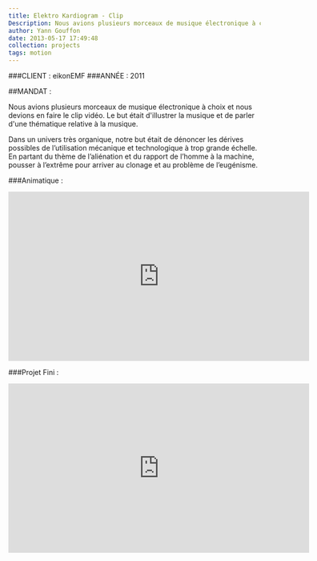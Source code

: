 ```yaml
---
title: Elektro Kardiogram - Clip
Description: Nous avions plusieurs morceaux de musique électronique à choix et nous devions en faire le clip vidéo. Le but était d'illustrer la musique et de parler d'une thématique relative à la musique.
author: Yann Gouffon
date: 2013-05-17 17:49:48
collection: projects
tags: motion
---
```


###CLIENT : eikonEMF
###ANNÉE : 2011

##MANDAT :

Nous avions plusieurs morceaux de musique électronique à choix et nous devions en faire le clip vidéo. Le but était d'illustrer la musique et de parler d'une thématique relative à la musique.

Dans un univers très organique, notre but était de dénoncer les dérives possibles de l’utilisation mécanique et technologique à trop grande échelle. En partant du thème de l’aliénation et du rapport de l’homme à la machine, pousser à l’extrême pour arriver au clonage et au problème de l’eugénisme. 

###Animatique : 

<iframe width="601" height="338" frameborder="0" allowfullscreen="" mozallowfullscreen="" webkitallowfullscreen="" src="http://player.vimeo.com/video/35095260?title=0&amp;byline=0&amp;portrait=0&amp;color=2d95e3"></iframe>

###Projet Fini :

<iframe width="601" height="338" frameborder="0" allowfullscreen="" mozallowfullscreen="" webkitallowfullscreen="" src="http://player.vimeo.com/video/35093421?title=0&amp;byline=0&amp;portrait=0&amp;color=2d95e3"></iframe>
